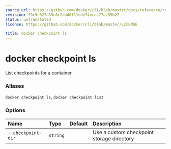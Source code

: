 ```yaml
---
source_url: https://github.com/docker/cli/blob/master/docs/reference/commandline/checkpoint_ls.md
revision: 79c9e527a35c0c2dad8f11cde74ecec77ac59b27
status: untranslated
license: https://github.com/docker/cli/blob/master/LICENSE

title: docker checkpoint ls
---
```


# docker checkpoint ls

List checkpoints for a container

### Aliases

`docker checkpoint ls`, `docker checkpoint list`

### Options

| Name               | Type     | Default | Description                               |
|:-------------------|:---------|:--------|:------------------------------------------|
| `--checkpoint-dir` | `string` |         | Use a custom checkpoint storage directory |
